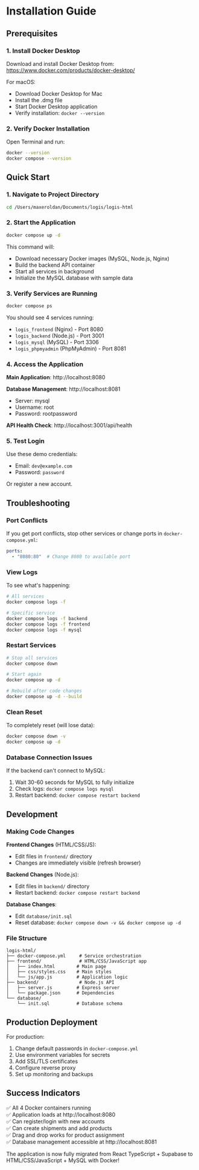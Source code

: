 # Installation Guide

## Prerequisites

### 1. Install Docker Desktop
Download and install Docker Desktop from: https://www.docker.com/products/docker-desktop/

For macOS:
- Download Docker Desktop for Mac
- Install the .dmg file
- Start Docker Desktop application
- Verify installation: `docker --version`

### 2. Verify Docker Installation
Open Terminal and run:
```bash
docker --version
docker compose --version
```

## Quick Start

### 1. Navigate to Project Directory
```bash
cd /Users/maxeroldan/Documents/logis/logis-html
```

### 2. Start the Application
```bash
docker compose up -d
```

This command will:
- Download necessary Docker images (MySQL, Node.js, Nginx)
- Build the backend API container
- Start all services in background
- Initialize the MySQL database with sample data

### 3. Verify Services are Running
```bash
docker compose ps
```

You should see 4 services running:
- `logis_frontend` (Nginx) - Port 8080
- `logis_backend` (Node.js) - Port 3001  
- `logis_mysql` (MySQL) - Port 3306
- `logis_phpmyadmin` (PhpMyAdmin) - Port 8081

### 4. Access the Application

**Main Application**: http://localhost:8080

**Database Management**: http://localhost:8081
- Server: mysql
- Username: root
- Password: rootpassword

**API Health Check**: http://localhost:3001/api/health

### 5. Test Login
Use these demo credentials:
- Email: `dev@example.com`
- Password: `password`

Or register a new account.

## Troubleshooting

### Port Conflicts
If you get port conflicts, stop other services or change ports in `docker-compose.yml`:
```yaml
ports:
  - "8080:80"  # Change 8080 to available port
```

### View Logs
To see what's happening:
```bash
# All services
docker compose logs -f

# Specific service
docker compose logs -f backend
docker compose logs -f frontend
docker compose logs -f mysql
```

### Restart Services
```bash
# Stop all services
docker compose down

# Start again
docker compose up -d

# Rebuild after code changes
docker compose up -d --build
```

### Clean Reset
To completely reset (will lose data):
```bash
docker compose down -v
docker compose up -d
```

### Database Connection Issues
If the backend can't connect to MySQL:
1. Wait 30-60 seconds for MySQL to fully initialize
2. Check logs: `docker compose logs mysql`
3. Restart backend: `docker compose restart backend`

## Development

### Making Code Changes

**Frontend Changes** (HTML/CSS/JS):
- Edit files in `frontend/` directory
- Changes are immediately visible (refresh browser)

**Backend Changes** (Node.js):
- Edit files in `backend/` directory  
- Restart backend: `docker compose restart backend`

**Database Changes**:
- Edit `database/init.sql`
- Reset database: `docker compose down -v && docker compose up -d`

### File Structure
```
logis-html/
├── docker-compose.yml     # Service orchestration
├── frontend/              # HTML/CSS/JavaScript app
│   ├── index.html        # Main page
│   ├── css/styles.css    # Main styles
│   └── js/app.js         # Application logic
├── backend/               # Node.js API
│   ├── server.js         # Express server
│   └── package.json      # Dependencies
└── database/
    └── init.sql          # Database schema
```

## Production Deployment

For production:
1. Change default passwords in `docker-compose.yml`
2. Use environment variables for secrets
3. Add SSL/TLS certificates
4. Configure reverse proxy
5. Set up monitoring and backups

## Success Indicators

✅ All 4 Docker containers running  
✅ Application loads at http://localhost:8080  
✅ Can register/login with new accounts  
✅ Can create shipments and add products  
✅ Drag and drop works for product assignment  
✅ Database management accessible at http://localhost:8081  

The application is now fully migrated from React TypeScript + Supabase to HTML/CSS/JavaScript + MySQL with Docker!